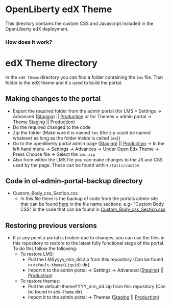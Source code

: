 # OpenLiberty edX Theme

This directory contains the custom CSS and Javascript included in the OpenLiberty edX deployment.

### How does it work?

# edX Theme directory

In the `edX Theme` directory you can find a folder containing the `lms` file. That folder is the edX theme and it's used to build the portal.

## Making changes to the portal

 - Export the required folder from the admin portal (for LMS = Settings -> Advanced ([Staging](https://ol-staging.skillsnetwork.site/admin/advanced/edit)) || [Production](https://openliberty.skillsnetwork.site/admin/advanced/edit) or for Themes = admin portal -> Theme [Staging](https://ol-staging.skillsnetwork.site/admin/themes) || [Production](https://ol-staging.skillsnetwork.site/admin/themes))
 - Do the required changed to the code
 - Zip the folder (Make sure it is named `lms` (the zip could be named whatever as long as the folder inside is called `lms`))
 - Go to the openliberty portal admin page ([Staging](https://ol-staging.skillsnetwork.site/admin)) || [Production](https://openliberty.skillsnetwork.site/admin) -> In the left hand menu -> Settings -> Advances -> Under Open Edx Theme -> Press Choose file -> Select the `lms.zip`
 - Also from within the LMS file you can make changes to the JS and CSS used by the page. These can be found within `static/custom` 


## Code in ol-admin-portal-backup directory

- Custom_Body_css_Section.css
  - In this file there is the backup of code from the portals admin site that can be found [here](https://openliberty.skillsnetwork.site/admin/advanced/edit) in the file name sections. e.g- "Custom Body CSS" is the code that can be found in [Custom_Body_css_Section.css](https://github.com/OpenLiberty/cloud-hosted-guides/blob/prod/Portal-Assets/Custom_Body_css_Section.md)


## Restoring previous versions
- If at any point a portal is broken due to changes, you can use the files in this repository to restore to the latest fully functional stage of the portal. To do this follow the following:
  - To restore LMS:
    - Pull the LMSyyyy_mm_dd.zip from this repository (Can be found in `default-theme(Liquid)` dir)
    - Import it to the admin portal -> Settings -> Advanced ([Staging](https://ol-staging.skillsnetwork.site/admin/advanced/edit)) || [Production](https://openliberty.skillsnetwork.site/admin/advanced/edit))
  - To restore themes:
    - Pull the default-themeYYYY_mm_dd.zip from this repository (Can be found in `edX-Theme` dir)
    - Import it to the admin portal -> Themes ([Staging](https://ol-staging.skillsnetwork.site/admin/themes) || [Production](https://ol-staging.skillsnetwork.site/admin/themes)).